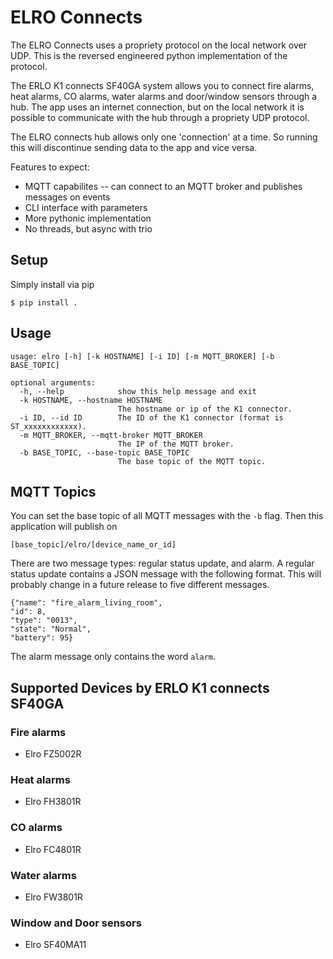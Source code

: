 # ELRO Connects
The ELRO Connects uses a propriety protocol on the local network over UDP. This is the reversed engineered python implementation of the protocol.

The ERLO K1 connects SF40GA system allows you to connect fire alarms, heat alarms, CO alarms, water alarms and door/window sensors through a hub. The app uses an internet connection, but on the local network it is possible to communicate with the hub through a propriety UDP protocol.

The ELRO connects hub allows only one 'connection' at a time. So running this will discontinue sending data to the app and vice versa.

Features to expect:
* MQTT capabilites -- can connect to an MQTT broker and publishes messages on events
* CLI interface with parameters
* More pythonic implementation
* No threads, but async with trio

## Setup
Simply install via pip

    $ pip install .

## Usage

    usage: elro [-h] [-k HOSTNAME] [-i ID] [-m MQTT_BROKER] [-b BASE_TOPIC]
    
    optional arguments:
      -h, --help            show this help message and exit
      -k HOSTNAME, --hostname HOSTNAME
                            The hostname or ip of the K1 connector.
      -i ID, --id ID        The ID of the K1 connector (format is ST_xxxxxxxxxxxx).
      -m MQTT_BROKER, --mqtt-broker MQTT_BROKER
                            The IP of the MQTT broker.
      -b BASE_TOPIC, --base-topic BASE_TOPIC
                            The base topic of the MQTT topic.
                            
## MQTT Topics

You can set the base topic of all MQTT messages with the `-b` flag. Then this application will publish on

    [base_topic]/elro/[device_name_or_id]
    
There are two message types: regular status update, and alarm. A regular status update contains a JSON message with the following format. This will probably change in a future release to five different messages.

    {"name": "fire_alarm_living_room", 
    "id": 8, 
    "type": "0013", 
    "state": "Normal", 
    "battery": 95}

The alarm message only contains the word `alarm`.

## Supported Devices by ERLO K1 connects SF40GA
### Fire alarms
* Elro FZ5002R
### Heat alarms
* Elro FH3801R
### CO alarms
* Elro FC4801R
### Water alarms
* Elro FW3801R
### Window and Door sensors
* Elro SF40MA11
